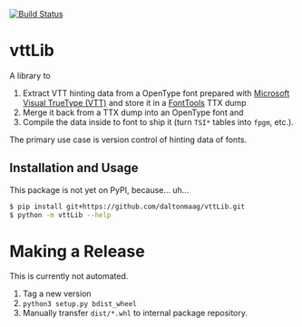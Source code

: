 [![Build Status](https://travis-ci.org/daltonmaag/vttLib.svg?branch=master)](https://travis-ci.org/daltonmaag/vttLib)

# vttLib

A library to

1. Extract VTT hinting data from a OpenType font prepared with [Microsoft Visual TrueType (VTT)](https://docs.microsoft.com/en-us/typography/tools/vtt/) and store it in a [FontTools](https://github.com/fonttools/fonttools/) TTX dump
2. Merge it back from a TTX dump into an OpenType font and
3. Compile the data inside to font to ship it (turn `TSI*` tables into `fpgm`, etc.).

The primary use case is version control of hinting data of fonts.

## Installation and Usage

This package is not yet on PyPI, because... uh...

```bash
$ pip install git+https://github.com/daltonmaag/vttLib.git
$ python -m vttLib --help
```

# Making a Release

This is currently not automated.

1. Tag a new version
2. `python3 setup.py bdist_wheel`
3. Manually transfer `dist/*.whl` to internal package repository.
